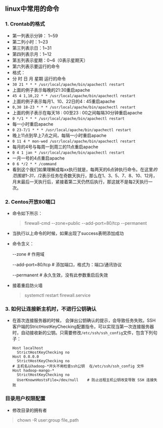 ## linux中常用的命令

### 1. Crontab的格式

*  第一列表示分钟： 1~59
*  第二列小时：1~23
*  第三列表示日：1~31
*  第四列表示月：1~12
*  第五列表示星期：0~6（0表示星期天）
*  第六列表示要运行的命令
*  格式：
  * 分 时 日 月 星期  运行的命令
*  `30 21 * * * /usr/local/apache/bin/apachectl restart`
  * 上面的例子表示每晚的21:30重启apache
*  `45 4 1,10,22 * * /usr/local/apache/bin/apachectl restart`
  * 上面的例子表示每月1、10、22日的4 : 45重启apache
*  `0,30 18-23 * * * /usr/local/apache/bin/apachectl restart`
  * 上面的例子表示在每天18 : 00至23 : 00之间每隔30分钟重启apache
*  `0 */1 * * * /usr/local/apache/bin/apachectl restart`
  * 每一小时重启apache
*  `0 23-7/1 * * * /usr/local/apache/bin/apachectl restart`
  * 晚上11点到早上7点之间，每隔一小时重启apache
*  `0 11 4 * mon-wed /usr/local/apache/bin/apachectl restart`
  * 每月的4号与每周一到周三的11点重启apache
*  `0 4 1 jan * /usr/local/apache/bin/apachectl restart`
  * 一月一号的4点重启apache
*  `0 6 */2 * * /command `
  * 看到这个我们如果理解成每xx执行就是，每两天的6点钟执行命令。在这里*的范围是1-31，*/2表示任务在奇数天执行，那么在1、3、5、7、8、10、12月，月末最后一天执行后，紧接着第二天仍然后执行，那这就不是每2天执行一次。

### 2.  Centos开放80端口

* 命令如下所示：

  >  firewall-cmd --zone=public --add-port=80/tcp --permanent

* 当执行以上命令的时候，如果出现了success表明添加成功

* 命令含义：

  --zone # 作用域

  --add-port=80/tcp # 添加端口，格式为：端口/通讯协议

  --permanent # 永久生效，没有此参数重启后失效

* 接着重启防火墙

  > systemctl restart firewall.service

### 3.  如何让连接新主机时，不进行公钥确认

* 在首次连接服务器的时候， 会弹出公钥确认的提示，会导致任务失败。SSH客户端的StrictHostKeyChecking配置指令，可以实现当第一次连接服务器时，自动接收新的公钥。只需要修改``/etc/ssh/ssh_config``文件，包含下列句子：

  ```shell
  Host localhost
    StrictHostKeyChecking no
  Host 0.0.0.0
    StrictHostKeyChecking no
  # 主机名以hadoop-*开头不用检查ssh公钥  在/etc/ssh/ssh_config 文件
  Host hadoop-mango-*
    StrictHostKeyChecking no
    UserKnownHostsFile=/dev/null    # 防止远程主机公钥改变导致 SSH 连接失败
  ```
  
  
### 目录用户权限配置

* 修改目录的拥有者
> chown -R user:group file_path

  ​

